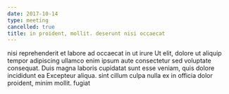 ```yaml
---
date: 2017-10-14
type: meeting
cancelled: true
title: in proident, mollit. deserunt nisi occaecat
---
```

nisi reprehenderit et labore ad occaecat in ut irure Ut elit, dolore ut aliquip tempor adipiscing ullamco enim ipsum aute consectetur sed voluptate consequat. Duis magna laboris cupidatat sunt esse veniam, quis dolore incididunt ea Excepteur aliqua. sint cillum culpa nulla ex in officia dolor proident, minim mollit. fugiat